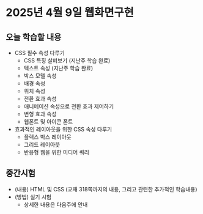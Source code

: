 # 2025년 4월 9일 웹화면구현

## 오늘 학습할 내용
- CSS 필수 속성 다루기
    - CSS 특징 살펴보기 (지난주 학습 완료)
    - 텍스트 속성 (지난주 학습 완료)
    - 박스 모델 속성
    - 배경 속성
    - 위치 속성
    - 전환 효과 속성
    - 애니메이션 속성으로 전환 효과 제어하기
    - 변형 효과 속성
    - 웹폰트 및 아이콘 폰트
- 효과적인 레이아웃을 위한 CSS 속성 다루기
    - 플렉스 박스 레이아웃
    - 그리드 레이아웃
    - 반응형 웹을 위한 미디어 쿼리

## 중간시험
- (내용) HTML 및 CSS (교재 318쪽까지의 내용, 그리고 관련한 추가적인 학습내용)
- (방법) 실기 시험
    - 상세한 내용은 다음주에 안내